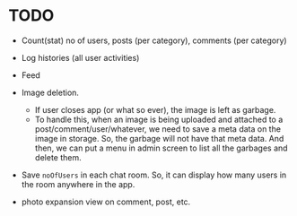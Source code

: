 # TODO

- Count(stat) no of users, posts (per category), comments (per category)
- Log histories (all user activities)
- Feed
- Image deletion.
  - If user closes app (or what so ever), the image is left as garbage.
  - To handle this, when an image is being uploaded and attached to a post/comment/user/whatever, we need to save a meta data on the image in storage. So, the garbage will not have that meta data. And then, we can put a menu in admin screen to list all the garbages and delete them.


- Save `noOfUsers` in each chat room. So, it can display how many users in the room anywhere in the app.


- photo expansion view on comment, post, etc.
